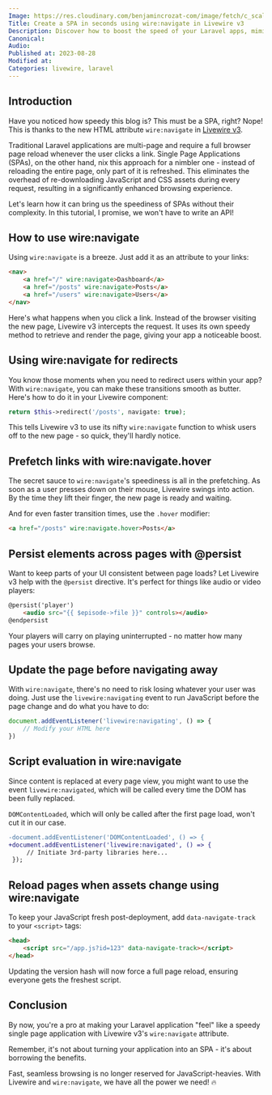 ```yaml
---
Image: https://res.cloudinary.com/benjamincrozat-com/image/fetch/c_scale,f_webp,q_auto,w_1200/https://life-long-bunny.fra1.digitaloceanspaces.com/media-library/production/50/speed_rxhuwj.png
Title: Create a SPA in seconds using wire:navigate in Livewire v3
Description: Discover how to boost the speed of your Laravel apps, mimicking an SPA, without building an API, using Livewire v3 and the new wire:navigate attribute.
Canonical: 
Audio:
Published at: 2023-08-28
Modified at: 
Categories: livewire, laravel
---
```


## Introduction

Have you noticed how speedy this blog is? This must be a SPA, right? Nope! This is thanks to the new HTML attribute `wire:navigate` in [Livewire v3](https://livewire.laravel.com/docs/navigate).

Traditional Laravel applications are multi-page and require a full browser page reload whenever the user clicks a link. Single Page Applications (SPAs), on the other hand, nix this approach for a nimbler one - instead of reloading the entire page, only part of it is refreshed. This eliminates the overhead of re-downloading JavaScript and CSS assets during every request, resulting in a significantly enhanced browsing experience.

Let's learn how it can bring us the speediness of SPAs without their complexity. In this tutorial, I promise, we won't have to write an API!

## How to use wire:navigate

Using `wire:navigate` is a breeze. Just add it as an attribute to your links:

```html
<nav>
    <a href="/" wire:navigate>Dashboard</a>
    <a href="/posts" wire:navigate>Posts</a>
    <a href="/users" wire:navigate>Users</a>
</nav>
```

Here's what happens when you click a link. Instead of the browser visiting the new page, Livewire v3 intercepts the request. It uses its own speedy method to retrieve and render the page, giving your app a noticeable boost.

## Using wire:navigate for redirects

You know those moments when you need to redirect users within your app? With `wire:navigate`, you can make these transitions smooth as butter. Here's how to do it in your Livewire component:

```php
return $this->redirect('/posts', navigate: true);
```

This tells Livewire v3 to use its nifty `wire:navigate` function to whisk users off to the new page - so quick, they'll hardly notice.

## Prefetch links with wire:navigate.hover

The secret sauce to `wire:navigate`'s speediness is all in the prefetching. As soon as a user presses down on their mouse, Livewire swings into action. By the time they lift their finger, the new page is ready and waiting.

And for even faster transition times, use the `.hover` modifier:

```html
<a href="/posts" wire:navigate.hover>Posts</a>
```

## Persist elements across pages with @persist

Want to keep parts of your UI consistent between page loads? Let Livewire v3 help with the `@persist` directive. It's perfect for things like audio or video players:

```html
@persist('player')
    <audio src="{{ $episode->file }}" controls></audio>
@endpersist
```

Your players will carry on playing uninterrupted - no matter how many pages your users browse.

## Update the page before navigating away

With `wire:navigate`, there's no need to risk losing whatever your user was doing. Just use the `livewire:navigating` event to run JavaScript before the page change and do what you have to do:

```javascript
document.addEventListener('livewire:navigating', () => {
    // Modify your HTML here
})
```

## Script evaluation in wire:navigate

Since content is replaced at every page view, you might want to use the event `livewire:navigated`, which will be called every time the DOM has been fully replaced.

`DOMContentLoaded`, which will only be called after the first page load, won't cut it in our case.

```diff
-document.addEventListener('DOMContentLoaded', () => { 
+document.addEventListener('livewire:navigated', () => { 
     // Initiate 3rd-party libraries here...
 });
```

## Reload pages when assets change using wire:navigate

To keep your JavaScript fresh post-deployment, add `data-navigate-track` to your `<script>` tags:

```html
<head>
    <script src="/app.js?id=123" data-navigate-track></script>
</head>
```

Updating the version hash will now force a full page reload, ensuring everyone gets the freshest script.

## Conclusion

By now, you're a pro at making your Laravel application "feel" like a speedy single page application with Livewire v3's `wire:navigate` attribute.

Remember, it's not about turning your application into an SPA - it's about borrowing the benefits.

Fast, seamless browsing is no longer reserved for JavaScript-heavies. With Livewire and `wire:navigate`, we have all the power we need! 🔥